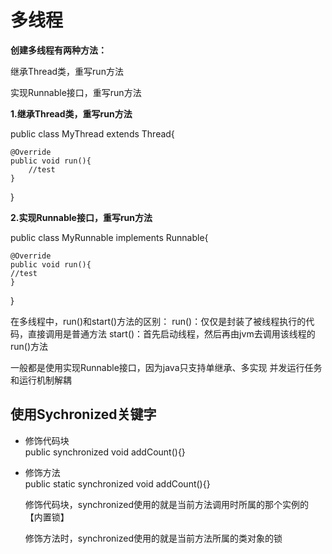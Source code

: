 # 多线程

**创建多线程有两种方法：**

继承Thread类，重写run方法

实现Runnable接口，重写run方法


**1.继承Thread类，重写run方法**

public class MyThread extends Thread{

    @Override
    public void run(){
        //test
    }
}

**2.实现Runnable接口，重写run方法**

public class MyRunnable implements Runnable{

    @Override
    public void run(){
    //test
    }
}


在多线程中，run()和start()方法的区别：
run()：仅仅是封装了被线程执行的代码，直接调用是普通方法
start()：首先启动线程，然后再由jvm去调用该线程的run()方法


一般都是使用实现Runnable接口，因为java只支持单继承、多实现
并发运行任务和运行机制解耦


## 使用Sychronized关键字
-  修饰代码块  
   public synchronized void addCount(){}
-  修饰方法  
   public static synchronized void addCount(){}
   
   修饰代码块，synchronized使用的就是当前方法调用时所属的那个实例的【内置锁】
   
   修饰方法时，synchronized使用的就是当前方法所属的类对象的锁
   